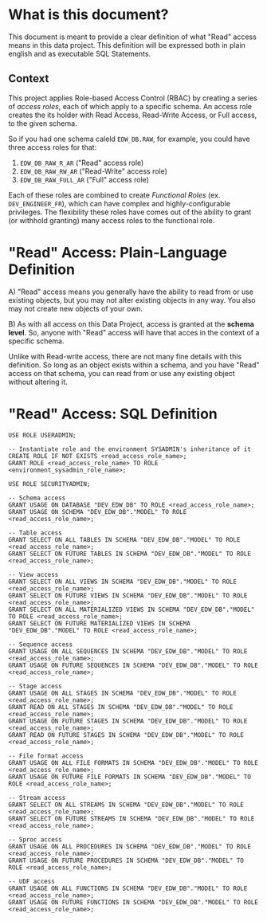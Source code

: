 # What is this document? 

This document is meant to provide a clear definition of what "Read" access means in this data project. This definition will be expressed both in plain english and as executable SQL Statements.

## Context

This project applies Role-based Access Control (RBAC) by creating a series of *access roles*, each of which apply to a specific schema. An access role creates the its holder with Read Access, Read-Write Access, or Full access, to the given schema.

So if you had one schema caleld `EDW_DB.RAW`, for example, you could have three access roles for that:
1. `EDW_DB_RAW_R_AR` ("Read" access role)
1. `EDW_DB_RAW_RW_AR` ("Read-Write" access role)
1. `EDW_DB_RAW_FULL_AR` ("Full" access role)

Each of these roles are combined to create *Functional Roles* (ex. `DEV_ENGINEER_FR`), which can have complex and highly-configurable privileges. The flexibility these roles have comes out of the ability to grant (or withhold granting) many access roles to the functional role. 

# "Read" Access: Plain-Language Definition

A) "Read" access means you generally have the ability to read from or use existing objects, but you may not alter existing objects in any way. You also may not create new objects of your own.  

B) As with all access on this Data Project, access is granted at the **schema level**. So, anyone with "Read" access will have that acces in the context of a specific schema.

Unlike with Read-write access, there are not many fine details with this definition. So long as an object exists within a schema, and you have "Read" access on that schema, you can read from or use any existing object without altering it.

# "Read" Access: SQL Definition

```
USE ROLE USERADMIN;

-- Instantiate role and the environment SYSADMIN's inheritance of it
CREATE ROLE IF NOT EXISTS <read_access_role_name>;
GRANT ROLE <read_access_role_name> TO ROLE <environment_sysadmin_role_name>;

USE ROLE SECURITYADMIN;

-- Schema access
GRANT USAGE ON DATABASE "DEV_EDW_DB" TO ROLE <read_access_role_name>;
GRANT USAGE ON SCHEMA "DEV_EDW_DB"."MODEL" TO ROLE <read_access_role_name>;

-- Table access
GRANT SELECT ON ALL TABLES IN SCHEMA "DEV_EDW_DB"."MODEL" TO ROLE <read_access_role_name>;
GRANT SELECT ON FUTURE TABLES IN SCHEMA "DEV_EDW_DB"."MODEL" TO ROLE <read_access_role_name>;

-- View access
GRANT SELECT ON ALL VIEWS IN SCHEMA "DEV_EDW_DB"."MODEL" TO ROLE <read_access_role_name>;
GRANT SELECT ON FUTURE VIEWS IN SCHEMA "DEV_EDW_DB"."MODEL" TO ROLE <read_access_role_name>;
GRANT SELECT ON ALL MATERIALIZED VIEWS IN SCHEMA "DEV_EDW_DB"."MODEL" TO ROLE <read_access_role_name>;
GRANT SELECT ON FUTURE MATERIALIZED VIEWS IN SCHEMA "DEV_EDW_DB"."MODEL" TO ROLE <read_access_role_name>;

-- Sequence access
GRANT USAGE ON ALL SEQUENCES IN SCHEMA "DEV_EDW_DB"."MODEL" TO ROLE <read_access_role_name>;
GRANT USAGE ON FUTURE SEQUENCES IN SCHEMA "DEV_EDW_DB"."MODEL" TO ROLE <read_access_role_name>;

-- Stage access
GRANT USAGE ON ALL STAGES IN SCHEMA "DEV_EDW_DB"."MODEL" TO ROLE <read_access_role_name>;
GRANT READ ON ALL STAGES IN SCHEMA "DEV_EDW_DB"."MODEL" TO ROLE <read_access_role_name>;
GRANT USAGE ON FUTURE STAGES IN SCHEMA "DEV_EDW_DB"."MODEL" TO ROLE <read_access_role_name>;
GRANT READ ON FUTURE STAGES IN SCHEMA "DEV_EDW_DB"."MODEL" TO ROLE <read_access_role_name>;

-- File format access
GRANT USAGE ON ALL FILE FORMATS IN SCHEMA "DEV_EDW_DB"."MODEL" TO ROLE <read_access_role_name>;
GRANT USAGE ON FUTURE FILE FORMATS IN SCHEMA "DEV_EDW_DB"."MODEL" TO ROLE <read_access_role_name>;

-- Stream access
GRANT SELECT ON ALL STREAMS IN SCHEMA "DEV_EDW_DB"."MODEL" TO ROLE <read_access_role_name>;
GRANT SELECT ON FUTURE STREAMS IN SCHEMA "DEV_EDW_DB"."MODEL" TO ROLE <read_access_role_name>;

-- Sproc access
GRANT USAGE ON ALL PROCEDURES IN SCHEMA "DEV_EDW_DB"."MODEL" TO ROLE <read_access_role_name>;
GRANT USAGE ON FUTURE PROCEDURES IN SCHEMA "DEV_EDW_DB"."MODEL" TO ROLE <read_access_role_name>;

-- UDF access
GRANT USAGE ON ALL FUNCTIONS IN SCHEMA "DEV_EDW_DB"."MODEL" TO ROLE <read_access_role_name>;
GRANT USAGE ON FUTURE FUNCTIONS IN SCHEMA "DEV_EDW_DB"."MODEL" TO ROLE <read_access_role_name>;
```

